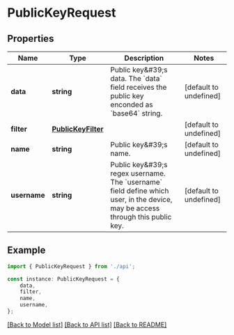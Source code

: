 # PublicKeyRequest


## Properties

Name | Type | Description | Notes
------------ | ------------- | ------------- | -------------
**data** | **string** | Public key\&#39;s data.  The &#x60;data&#x60; field receives the public key enconded as &#x60;base64&#x60; string.  | [default to undefined]
**filter** | [**PublicKeyFilter**](PublicKeyFilter.md) |  | [default to undefined]
**name** | **string** | Public key\&#39;s name. | [default to undefined]
**username** | **string** | Public key\&#39;s regex username.   The &#x60;username&#x60; field define which user, in the device, may be access through this public key.  | [default to undefined]

## Example

```typescript
import { PublicKeyRequest } from './api';

const instance: PublicKeyRequest = {
    data,
    filter,
    name,
    username,
};
```

[[Back to Model list]](../README.md#documentation-for-models) [[Back to API list]](../README.md#documentation-for-api-endpoints) [[Back to README]](../README.md)
